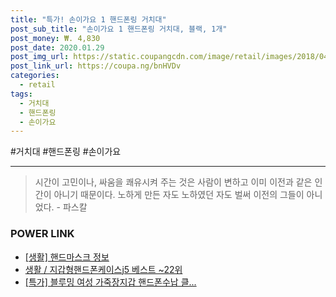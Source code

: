 ```yaml
--- 
title: "특가! 손이가요 1 핸드폰링 거치대" 
post_sub_title: "손이가요 1 핸드폰링 거치대, 블랙, 1개" 
post_money: ₩. 4,830 
post_date: 2020.01.29 
post_img_url: https://static.coupangcdn.com/image/retail/images/2018/04/30/18/6/333203c8-4799-45ad-b4a9-5a1409f3ffec.jpg 
post_link_url: https://coupa.ng/bnHVDv 
categories: 
  - retail 
tags: 
  - 거치대 
  - 핸드폰링 
  - 손이가요 
--- 
```

  #거치대 #핸드폰링 #손이가요 
<hr> 

> 시간이 고민이나, 싸움을 쾌유시켜 주는 것은 사람이 변하고 이미 이전과 같은 인간이 아니기 때문이다. 노하게 만든 자도 노하였던 자도 벌써 이전의 그들이 아니었다. - 파스칼 


### POWER LINK

* <a href="https://blog.naver.com/sakai111/221764157814" target="_blank"> [생활] 핸드마스크 정보 </a>
* <a href="https://blog.naver.com/santokki14/221777310962" target="_blank">생활 / 지갑형핸드폰케이스j5 베스트 ~22위</a>
* <a href="https://blog.naver.com/sakai111/221786527712" target="_blank">[특가] 블루밍 여성 가죽장지갑 핸드폰수납 클...</a>
